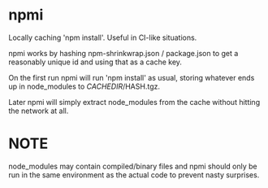 # npmi
Locally caching 'npm install'. Useful in CI-like situations.

npmi works by hashing npm-shrinkwrap.json / package.json to get a
reasonably unique id and using that as a cache key.

On the first run npmi will run 'npm install' as usual, storing whatever
ends up in node_modules to $CACHEDIR/$HASH.tgz.

Later npmi will simply extract node_modules from the cache without
hitting the network at all.

# NOTE

node_modules may contain compiled/binary files and npmi should only
be run in the same environment as the actual code to prevent nasty
surprises.
